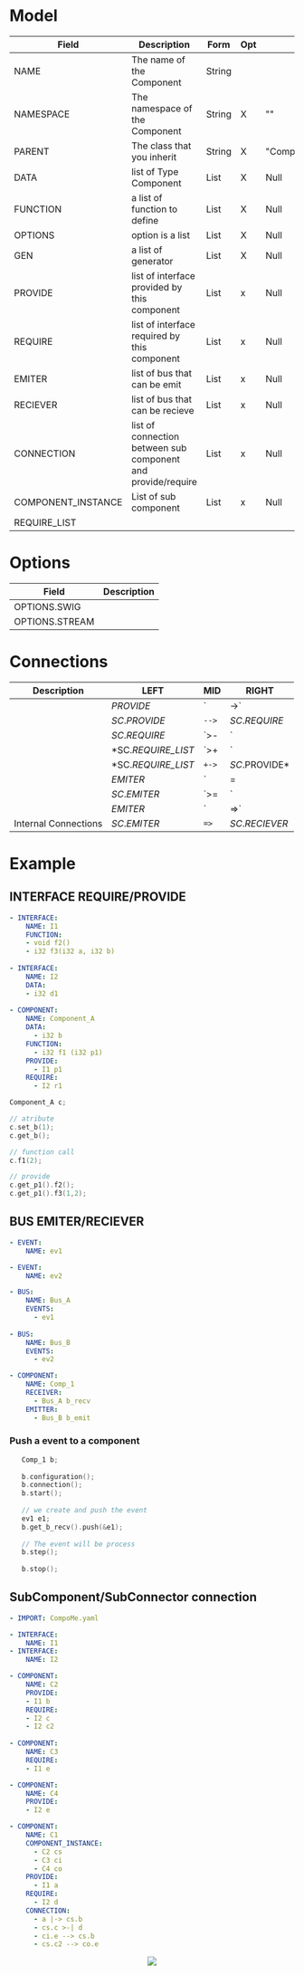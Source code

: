
#  Model

| Field              | Description                                                  | Form   | Opt | Def                | Example                                            |   |   |
|--------------------|--------------------------------------------------------------|--------|-----|--------------------|----------------------------------------------------|---|---|
| NAME               | The name of the Component                                    | String |     |                    | C1, Struct_s1, MyStruct                            |   |   |
| NAMESPACE          | The namespace of the Component                               | String | X   | ""                 | Package1, Package1::SubPackage2 , compo::base      |   |   |
| PARENT             | The class that you inherit                                   | String | X   | "CompoMe::Structs" | Pack1::S1, MyStruct                                |   |   |
| DATA               | list of Type Component                                       | List   | X   | Null               | go to example section                              |   |   |
| FUNCTION           | a list of function to define                                 | List   | X   | Null               | go to example section                              |   |   |
| OPTIONS            | option is a list                                             | List   | X   | Null               | go to _options_ section                            |   |   |
| GEN                | a list of generator                                          | List   | X   | Null               | go to _gen_ section                                |   |   |
| PROVIDE            | list of interface provided by this component                 | List   | x   | Null               | ["INTERFACE_NAME name_1", "INTERFACE_NAME name_2"] |   |   |
| REQUIRE            | list of interface required by this component                 | List   | x   | Null               | ["INTERFACE_NAME name_1", "INTERFACE_NAME name_2"] |   |   |
| EMITER             | list of bus that can be emit                                 | List   | x   | Null               | ...                                                |   |   |
| RECIEVER           | list of bus that can be recieve                              | List   | x   | Null               | ...                                                |   |   |
| CONNECTION         | list of connection between sub component and provide/require | List   | x   | Null               | ...                                                |   |   |
| COMPONENT_INSTANCE | List of sub component                                        | List   | x   | Null               | ...                                                |   |   |
| REQUIRE_LIST       |                                                              |        |     |                    |                                                    |   |   |

# Options
| Field          | Description |
|----------------|-------------|
| OPTIONS.SWIG   |             |
| OPTIONS.STREAM |             |

# Connections
| Description | LEFT           | MID   | RIGHT          |
|-------------|----------------|-------|----------------|
|             | *PROVIDE*      | `|->` | *SC*.*PROVIDE* |
|             | *SC*.*PROVIDE* | `-->` | *SC*.*REQUIRE* |
|             | *SC*.*REQUIRE* | `>-|` | *REQUIRE*      |
|             | *SC.*REQUIRE_LIST* | `>+|` | *REQUIRE*  |
|             | *SC.*REQUIRE_LIST* | `+->` | *SC*.PROVIDE* |
|             | *EMITER*       | `|=|` | *RECIEVER*     |
|             | *SC*.*EMITER* | `>=|` | *EMITER*       |
|             | *EMITER*       | `|=>` | *SC.RECIEVER*  |
| Internal Connections | *SC*.*EMITER*  | `=>`  | *SC*.*RECIEVER* |


# Example
## INTERFACE REQUIRE/PROVIDE
```yaml
- INTERFACE:
    NAME: I1
    FUNCTION:
    - void f2()
    - i32 f3(i32 a, i32 b)
    
- INTERFACE:
    NAME: I2
    DATA:
    - i32 d1
    
- COMPONENT:
    NAME: Component_A
    DATA:
      - i32 b
    FUNCTION:
      - i32 f1 (i32 p1)
    PROVIDE:
      - I1 p1
    REQUIRE:
      - I2 r1
```

```cpp
Component_A c;

// atribute
c.set_b(1);
c.get_b();

// function call
c.f1(2);

// provide
c.get_p1().f2();
c.get_p1().f3(1,2);
```

## BUS EMITER/RECIEVER
```yaml
- EVENT:
    NAME: ev1

- EVENT:
    NAME: ev2

- BUS:
    NAME: Bus_A
    EVENTS:
      - ev1
      
- BUS:
    NAME: Bus_B
    EVENTS:
      - ev2

- COMPONENT:
    NAME: Comp_1
    RECEIVER:
      - Bus_A b_recv
    EMITTER:
      - Bus_B b_emit
```

###  Push a event to a component
```cpp
   Comp_1 b;
   
   b.configuration();
   b.connection();
   b.start();
   
   // we create and push the event
   ev1 e1;
   b.get_b_recv().push(&e1);
   
   // The event will be process
   b.step();
   
   b.stop();
```

## SubComponent/SubConnector connection
```yaml
- IMPORT: CompoMe.yaml

- INTERFACE:
    NAME: I1
- INTERFACE:
    NAME: I2

- COMPONENT:
    NAME: C2
    PROVIDE:
    - I1 b
    REQUIRE:
    - I2 c
    - I2 c2
    
- COMPONENT:
    NAME: C3
    REQUIRE:
    - I1 e

- COMPONENT:
    NAME: C4
    PROVIDE:
    - I2 e

- COMPONENT:
    NAME: C1
    COMPONENT_INSTANCE:
      - C2 cs
      - C3 ci
      - C4 co
    PROVIDE:
      - I1 a
    REQUIRE:
      - I2 d
    CONNECTION:
      - a |-> cs.b
      - cs.c >-| d
      - ci.e --> cs.b
      - cs.c2 --> co.e
```


<div dir="" align="center">
<img src="https://gitlab.marger.it:10443/ruhtra/compo/-/wikis/compo/graph/component_ex.png" >
</div>
